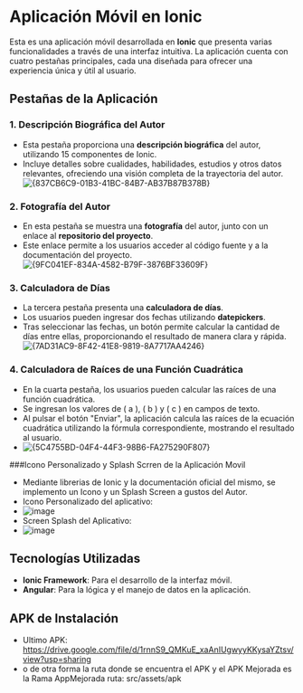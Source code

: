# Aplicación Móvil en Ionic

Esta es una aplicación móvil desarrollada en **Ionic** que presenta varias funcionalidades a través de una interfaz intuitiva. La aplicación cuenta con cuatro pestañas principales, cada una diseñada para ofrecer una experiencia única y útil al usuario.

## Pestañas de la Aplicación

### 1. Descripción Biográfica del Autor
- Esta pestaña proporciona una **descripción biográfica** del autor, utilizando 15 componentes de Ionic. 
- Incluye detalles sobre cualidades, habilidades, estudios y otros datos relevantes, ofreciendo una visión completa de la trayectoria del autor.
![{837CB6C9-01B3-41BC-84B7-AB37B87B378B}](https://github.com/user-attachments/assets/9ae2c370-df6d-430b-92ea-805b094432c6)


### 2. Fotografía del Autor
- En esta pestaña se muestra una **fotografía** del autor, junto con un enlace al **repositorio del proyecto**.
- Este enlace permite a los usuarios acceder al código fuente y a la documentación del proyecto.
![{9FC041EF-834A-4582-B79F-3876BF33609F}](https://github.com/user-attachments/assets/e8fe51c8-407f-4a7b-bb85-f61d236b0c96)


### 3. Calculadora de Días
- La tercera pestaña presenta una **calculadora de días**.
- Los usuarios pueden ingresar dos fechas utilizando **datepickers**. 
- Tras seleccionar las fechas, un botón permite calcular la cantidad de días entre ellas, proporcionando el resultado de manera clara y rápida.
![{7AD31AC9-8F42-41E8-9819-8A7717AA4246}](https://github.com/user-attachments/assets/908cb7bc-000d-44d8-8829-4be5a94f2d93)


### 4. Calculadora de Raíces de una Función Cuadrática
- En la cuarta pestaña, los usuarios pueden calcular las raíces de una función cuadrática.
- Se ingresan los valores de \( a \), \( b \) y \( c \) en campos de texto.
- Al pulsar el botón "Enviar", la aplicación calcula las raíces de la ecuación cuadrática utilizando la fórmula correspondiente, mostrando el resultado al usuario.
- ![{5C4755BD-04F4-44F3-98B6-FA275290F807}](https://github.com/user-attachments/assets/9773aa9c-1a1a-49fd-a9cc-24f949f0e474)


###Icono Personalizado y Splash Scrren de la Aplicación Movil
- Mediante librerias de Ionic y la documentación oficial del mismo, se implemento un Icono y un Splash Screen a gustos del Autor.
- Icono Personalizado del aplicativo:
- ![image](https://github.com/user-attachments/assets/ea74c188-78d1-4fb4-858b-6522b6bfbafc)
- Screen Splash del Aplicativo:
- ![image](https://github.com/user-attachments/assets/ca86e84c-8760-4131-8127-bdc0a2a3f642)


## Tecnologías Utilizadas
- **Ionic Framework**: Para el desarrollo de la interfaz móvil.
- **Angular**: Para la lógica y el manejo de datos en la aplicación.

## APK de Instalación
- Ultimo APK: https://drive.google.com/file/d/1rnnS9_QMKuE_xaAnIUgwyyKKysaYZtsv/view?usp=sharing
- o de otra forma la ruta donde se encuentra el APK y el APK Mejorada es la Rama AppMejorada ruta: src/assets/apk
